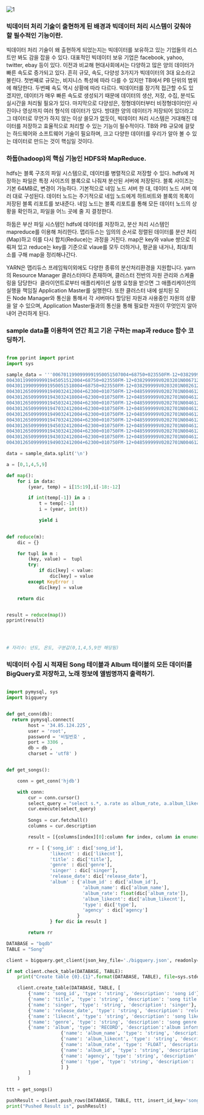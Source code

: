 ![1](https://user-images.githubusercontent.com/44750085/53323802-85ebb880-3922-11e9-9c0a-3f57d37eacc7.png)

### 빅데이터 처리 기술이 출현하게 된 배경과 빅데이터 처리 시스템이 갖춰야 할 필수적인 기능이란.

빅데이터 처리 기술이 왜 출현하게 되었는지는 빅데이터를 보유하고 있는 기업들의 리스트만 봐도 감을 잡을 수 있다. 대표적인 빅데이터 보유 기업은 facebook, yahoo, twitter, ebay 등이 있다. 이전과 비교해 현대사회에서는 다양하고 많은 양의 데이터가 빠른 속도로 증가되고 있다. 흔히 규모, 속도, 다양성 3가지가 빅데이터의 3대 요소라고 불린다. 첫번째로 규모는, 비지니스 특성에 따라 다를 수 있지만 TB에서 PB 단위의 범위에 해당한다. 두번째 속도 역시 상황에 따라 다르다. 빅데이터를 장기적 접근할 수도 있겠지만, 데이터가 매우 빠른 속도로 생성되기 때문에 데이터의 생산, 저장, 수집, 분석도 실시간을 처리될 필요가 있다. 마지막으로 다양성은, 정형데이터부터 비정형데이터인 사진이나 영상까지 여러 형식의 데이터가 있다. 
방대한 양의 데이터가 저장되어 있더라고 그 데이터로 무언가 하지 않는 이상 쓸모가 없듯이, 빅데이터 처리 시스템은 거대해진 데이터를 저장하고 효율적으로 처리할 수 있는 기능이 필수적이다. TB와 PB 규모에 걸맞는 하드웨어와 소프트웨어 기술이 필요하며, 크고 다양한 데이터를 우리가 알아 볼 수 있는 데이터로 만드는 것이 핵심일 것이다. 





### 하둡(hadoop)의 핵심 기능인 HDFS와 MapReduce.

hdfs는 블록 구조의 파일 시스템으로, 데이터를 병렬적으로 저장할 수 있다.  hdfs에 저장하는 파일은 특정 사이즈의 블록으로 나줘져 분산된 서버에 저장된다. 블록 사이즈는 기본 64MB로, 변경이 가능하다. 기본적으로 네임 노드 서버 한 대, 데이터 노드 서버 여러 대로 구성된다. 데이터 노드는 주기적으로 네임 노드에게 하트비트와 블록의 목록이 저장된 블록 리포트를 보내준다. 네임 노드는 블록 리포트를 통해 모든 데이터 노드의 상황을 확인하고, 파일을 어느 곳에 줄 지 결정한다. 

하둡은 부산 파일 시스템인 hdfs에 데이터를 저장하고, 분산 처리 시스템인 mapreduce를 이용해 처리한다. 맵리듀스는 임의의 순서로 정렬된 데이터를 분산 처리(Map)하고 이를 다시 합치(Reduce)는 과정을 거친다. map은 key와 value 쌍으로 이뤄져 있고 reduce는 key를 기준으로 vlaue를 모두 더하거나, 평균을 내거나, 최대/최소를 구해 map을 정리해나간다.

YARN은 맵리듀스 프레임웍이외에도 다양한 종류의 분산처리환경을 지원합니다. yarn의  Resource Manager 클러스터마다 존재하며, 클러스터 전반의 자원 관리와 스케쥴링을 담당한다  클라이언트로부터 애플리케이션 실행 요청을 받으면 그 애플리케이션의 실행을 책임질 Application Master를 실행한다. 또한 클러스터 내에 설치된 모든 Node Manager와 통신을 통해서 각 서버마다 할당된 자원과 사용중인 자원의 상황을 알 수 있으며, Application Master들과의 통신을 통해 필요한 자원이 무엇인지 알아내어 관리하게 된다.




### sample data를 이용하여 연간 최고 기온 구하는 map과 reduce 함수 코딩하기.
```python

from pprint import pprint
import sys

sample_data = '''0067011990999991950051507004+68750+023550FM-12+038299999V0203301N00671220001CN9999999N9+00001+99999999999
0043011990999991945051512004+68750+023550FM-12+038299999V0203201N00671220001CN9999999N9+00225+99999999999
0043011990999991950051518004+68750+023550FM-12+038299999V0203201N00261220001CN9999999N9-00111+99999999999
0043012650999991949032412004+62300+010750FM-12+048599999V0202701N00461220001CN0500001N9+01117+99999999999
0043012650999991943032418004+62300+010750FM-12+048599999V0202701N00461220001CN0500001N9+00384+99999999999
0043012650999991945032412004+62300+010750FM-12+048599999V0202701N00461220001CN0500001N9+00167+99999999999
0043012650999991947032412004+62300+010750FM-12+048599999V0202701N00461220001CN0500001N9-00150+99999999999
0043012650999991949032412004+62300+010750FM-12+048599999V0202701N00461220001CN0500001N9+00117+99999999999
0043012650999991947032412004+62300+010750FM-12+048599999V0202701N00461220001CN0500001N9+00227+99999999999
0043012650999991945032412004+62300+010750FM-12+048599999V0202701N00461220001CN0500001N9+01116+99999999999
0043012650999991943032412004+62300+010750FM-12+048599999V0202701N00461220001CN0500001N9-00114+99999999999
0043012650999991943032412004+62300+010750FM-12+048599999V0202701N00461220001CN0500001N9+00191+99999999999
0043012650999991949032412004+62300+010750FM-12+048599999V0202701N00461220001CN0500001N9+00131+99999999999'''

data = sample_data.split('\n')

a = [0,1,4,5,9]

def map():
    for i in data:
        (year, temp) = i[15:19],i[-18:-12]

        if int(temp[-1]) in a :
            t = temp[:-1]
            i = (year, int(t))

            yield i
        

def reduce(m):
    dic = {}

    for tupl in m :
        (key, value) =  tupl
        try:
            if dic[key] < value:
                dic[key] = value
        except KeyError :
            dic[key] = value

    return dic


result = reduce(map())
pprint(result)
        



# 자리수: 년도, 온도, 구분값(0,1,4,5,9만 해당됨)
```





### 빅데이터 수집 시 적재된 Song 테이블과 Album 테이블의 모든 데이터를 BigQuery로 저장하고, 노래 정보에 앨범명까지 출력하기.
```python

import pymysql, sys
import bigquery


def get_conn(db):
  return pymysql.connect( 
        host = '34.85.124.225',
        user = 'root',
        password = '비밀번호' ,
        port = 3306 ,
        db = db ,
        charset = 'utf8' )


def get_songs():

    conn = get_conn('hjdb')

    with conn:
        cur = conn.cursor()
        select_query = "select s.*, a.rate as album_rate, a.album_likecnt as album_likecnt, a.type as type, a.agency as agency from SongInfo s inner join AlbumInfo a on s.album_id = a.album_id"
        cur.execute(select_query)
        
        Songs = cur.fetchall()
        columns = cur.description 

        result = [{columns[index][0]:column for index, column in enumerate(value)} for value in Songs] 

        rr = [ {'song_id' : dic['song_id'], 
                'likecnt' : dic['likecnt'], 
                'title' : dic['title'],
                'genre' : dic['genre'],
                'singer' : dic['singer'],
                'release_date': dic['release_date'],
                'album' : {'album_id' : dic['album_id'],
                            'album_name': dic['album_name'],
                            'album_rate': float(dic['album_rate']),
                            'album_likecnt': dic['album_likecnt'],
                            'type': dic['type'],
                            'agency' : dic['agency']
                          }
                } for dic in result ]

        return rr

DATABASE = "bqdb"
TABLE = "Song"

client = bigquery.get_client(json_key_file='./bigquery.json', readonly=False)

if not client.check_table(DATABASE, TABLE):
    print("Create table {0}.{1}".format(DATABASE, TABLE), file=sys.stderr)

    client.create_table(DATABASE, TABLE, [
        {'name': 'song_id', 'type': 'string', 'description': 'song id'},
        {'name': 'title', 'type': 'string', 'description': 'song title'},
        {'name': 'singer', 'type': 'string', 'description': 'singer'},
        {'name': 'release_date', 'type': 'string', 'description': 'release date'},
        {'name': 'likecnt', 'type': 'string', 'description': 'song like count'},
        {'name': 'genre', 'type': 'string', 'description': 'song genre'},
        {'name': 'album', 'type': 'RECORD', 'description':'album information', 'fields' : [
                    {'name': 'album_name', 'type': 'string', 'description': 'album title'},
                    {'name': 'album_likecnt', 'type': 'string', 'description': 'album like count'},
                    {'name': 'album_rate', 'type': 'FLOAT', 'description': 'album rate'},
                    {'name': 'album_id', 'type': 'string', 'description': 'album id'},
                    {'name': 'agency', 'type': 'string', 'description': 'agency'},
                    {'name': 'type', 'type': 'string', 'description': 'album type'}
                    ] }
        ]
    )

ttt = get_songs()

pushResult = client.push_rows(DATABASE, TABLE, ttt, insert_id_key='songno')
print("Pushed Result is", pushResult)

```



